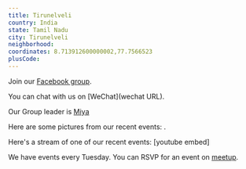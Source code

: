 ```yaml
---
title: Tirunelveli
country: India
state: Tamil Nadu
city: Tirunelveli
neighborhood: 
coordinates: 8.713912600000002,77.7566523
plusCode:
---
```

Join our [Facebook group](https://www.facebook.com/groups/free.code.camp.tirunelveli).

You can chat with us on [WeChat](wechat URL).

Our Group leader is [Miya](freecodecamp.org/miya)

Here are some pictures from our recent events:
![]().

Here's a stream of one of our recent events:
[youtube embed]

We have events every Tuesday. You can RSVP for an event on [meetup](meetupurl).
